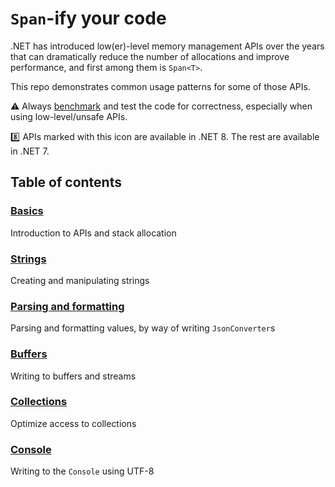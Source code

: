 # `Span`-ify your code

.NET has introduced low(er)-level memory management APIs over the years that can dramatically reduce the number of allocations and improve performance, and first among them is `Span<T>`.

This repo demonstrates common usage patterns for some of those APIs.

:warning: Always [benchmark](https://github.com/dotnet/BenchmarkDotNet) and test the code for correctness, especially when using low-level/unsafe APIs.

:eight: APIs marked with this icon are available in .NET 8. The rest are available in .NET 7.

## Table of contents

### [Basics](docs/basics.md)
Introduction to APIs and stack allocation
### [Strings](docs/strings.md)
Creating and manipulating strings
### [Parsing and formatting](docs/parsing-formatting.md)
Parsing and formatting values, by way of writing `JsonConverter`s
### [Buffers](docs/buffers.md)
Writing to buffers and streams
### [Collections](docs/collections.md)
Optimize access to collections
### [Console](docs/console.md)
Writing to the `Console` using UTF-8
